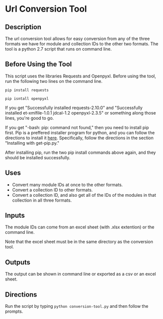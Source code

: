 # Url Conversion Tool
## Description
  The url conversion tool allows for easy conversion from any of the three formats we have for module and collection IDs to the other two formats. The tool is a python 2.7 script that runs on command line. 
  
## Before Using the Tool
  This script uses the libraries Requests and Openpyxl.
  Before using the tool, run the following two lines on the command line.
  
  `pip install requests`
  
  `pip isntall openpyxl`

  If you get "Successfully installed requests-2.10.0" and "Successfully installed et-xmlfile-1.0.1 jdcal-1.2 openpyxl-2.3.5" or something along those lines, you're good to go.
  
  If you get "-bash: pip: command not found," then you need to install pip first.
  Pip is a preffered installer program for python, and you can follow the directions to install it [here](https://pip.pypa.io/en/stable/installing/).
  Specifically, follow the directions in the section "Installing with get-pip.py."
  
  After installing pip, run the two pip install commands above again, and they should be installed successfully.
  
## Uses
  - Convert many module IDs at once to the other formats.
  - Convert a collection ID to other formats.
  - Convert a collection ID, and also get all of the IDs of the modules in that collection in all three formats.

## Inputs
  The module IDs can come from an excel sheet (with .xlsx extention) or the command line. 
  
  Note that the excel sheet must be in the same directory as the conversion tool.

## Outputs
  The output can be shown in command line or exported as a csv or an excel sheet. 
  
## Directions
  Run the script by typing `python conversion-tool.py` and then follow the prompts.
